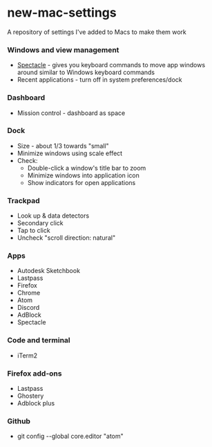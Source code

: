 # new-mac-settings
A repository of settings I've added to Macs to make them work


### Windows and view management
* [Spectacle](https://www.spectacleapp.com/) - gives you keyboard commands to move app windows around similar to Windows keyboard commands
* Recent applications - turn off in system preferences/dock

### Dashboard
* Mission control - dashboard as space

### Dock
* Size - about 1/3 towards "small"
* Minimize windows using scale effect
* Check: 
  * Double-click a window's title bar to zoom
  * Minimize windows into application icon
  * Show indicators for open applications
  
### Trackpad
* Look up & data detectors
* Secondary click
* Tap to click
* Uncheck "scroll direction: natural"

### Apps
* Autodesk Sketchbook 
* Lastpass
* Firefox
* Chrome
* Atom
* Discord 
* AdBlock
* Spectacle


### Code and terminal
* iTerm2

### Firefox add-ons
* Lastpass
* Ghostery
* Adblock plus

### Github
* git config --global core.editor "atom"
